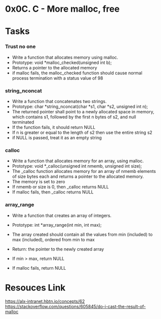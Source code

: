 # 0x0C. C - More malloc, free

# Tasks

### Trust no one
*	Write a function that allocates memory using malloc.
*	Prototype: void *malloc_checked(unsigned int b);
*	Returns a pointer to the allocated memory
*	if malloc fails, the malloc_checked function should cause normal process termination with a status value of 98

### string_nconcat
*	Write a function that concatenates two strings.
*	Prototype: char *string_nconcat(char *s1, char *s2, unsigned int n);
*	The returned pointer shall point to a newly allocated space in memory, which contains s1, followed by the first n bytes of s2, and null terminated
*	If the function fails, it should return NULL
*	If n is greater or equal to the length of s2 then use the entire string s2
*	if NULL is passed, treat it as an empty string

### calloc
*	Write a function that allocates memory for an array, using malloc.
*	Prototype: void *_calloc(unsigned int nmemb, unsigned int size);
*	The _calloc function allocates memory for an array of nmemb elements of size bytes each and returns a pointer to the allocated memory.
*	The memory is set to zero
*	If nmemb or size is 0, then _calloc returns NULL
*	If malloc fails, then _calloc returns NULL

### array_range
*	Write a function that creates an array of integers.

*	Prototype: int *array_range(int min, int max);
*	The array created should contain all the values from min (included) to max (included), ordered from min to max
*	Return: the pointer to the newly created array
*	If min > max, return NULL
*	If malloc fails, return NULL

### 


# Resouces Link
https://alx-intranet.hbtn.io/concepts/62
https://stackoverflow.com/questions/605845/do-i-cast-the-result-of-malloc
